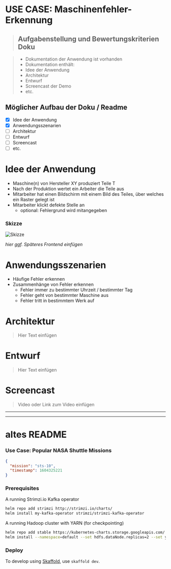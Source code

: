# USE CASE: Maschinenfehler-Erkennung

> ## Aufgabenstellung und Bewertungskriterien Doku

> - Dokumentation der Anwendung ist vorhanden
> - Dokumentation enthält:
> - Idee der Anwendung
> - Architektur
> - Entwurf
> - Screencast der Demo
> - etc.

## Möglicher Aufbau der Doku / Readme

- [x] Idee der Anwendung
- [x] Anwendungsszenarien
- [ ] Architektur
- [ ] Entwurf
- [ ] Screencast
- [ ] etc.

# Idee der Anwendung

- Maschine(n) von Hersteller XY produziert Teile T
- Nach der Produktion wertet ein Arbeiter die Teile aus
- Mitarbeiter hat einen Bildschirm mit einem Bild des Teiles, über welches ein Raster gelegt ist
- Mitarbeiter klickt defekte Stelle an
  - optional: Fehlergrund wird mitangegeben

### Skizze

![Skizze](https://i.ibb.co/6mdw78w/Skizze.png)

_hier ggf. Späteres Frontend einfügen_

# Anwendungsszenarien

- Häufige Fehler erkennen
- Zusammenhänge von Fehler erkennen
  - Fehler immer zu bestimmter Uhrzeit / bestimmter Tag
  - Fehler geht von bestimmter Maschine aus
  - Fehler tritt in bestimmtem Werk auf

# Architektur

> Hier Text einfügen

# Entwurf

> Hier Text einfügen

# Screencast

> Video oder Link zum Video einfügen

---

---

# altes README

### Use Case: Popular NASA Shuttle Missions

```json
{
  "mission": "sts-10",
  "timestamp": 1604325221
}
```

### Prerequisites

A running Strimzi.io Kafka operator

```bash
helm repo add strimzi http://strimzi.io/charts/
helm install my-kafka-operator strimzi/strimzi-kafka-operator
```

A running Hadoop cluster with YARN (for checkpointing)

```bash
helm repo add stable https://kubernetes-charts.storage.googleapis.com/
helm install --namespace=default --set hdfs.dataNode.replicas=2 --set yarn.nodeManager.replicas=2 --set hdfs.webhdfs.enabled=true my-hadoop-cluster stable/hadoop
```

### Deploy

To develop using [Skaffold](https://skaffold.dev/), use `skaffold dev`.
